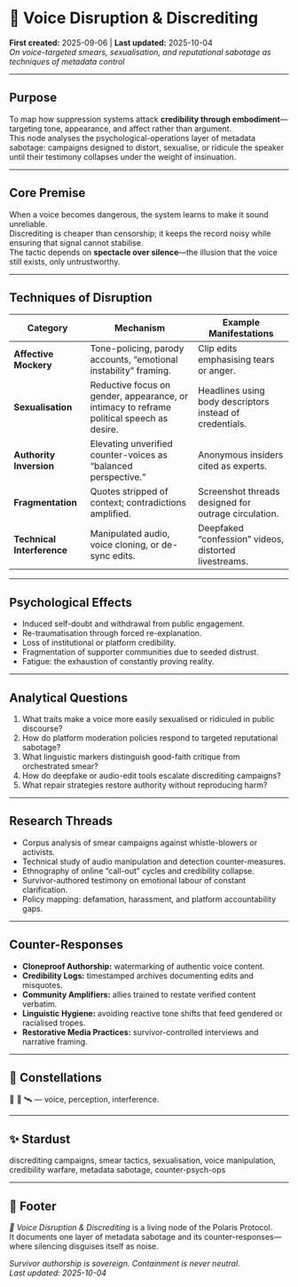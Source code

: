 # 👅 Voice Disruption & Discrediting  
**First created:** 2025-09-06  |  **Last updated:** 2025-10-04  
*On voice-targeted smears, sexualisation, and reputational sabotage as techniques of metadata control*

---

## Purpose
To map how suppression systems attack **credibility through embodiment**—targeting tone, appearance, and affect rather than argument.  
This node analyses the psychological-operations layer of metadata sabotage: campaigns designed to distort, sexualise, or ridicule the speaker until their testimony collapses under the weight of insinuation.

---

## Core Premise
When a voice becomes dangerous, the system learns to make it sound unreliable.  
Discrediting is cheaper than censorship; it keeps the record noisy while ensuring that signal cannot stabilise.  
The tactic depends on **spectacle over silence**—the illusion that the voice still exists, only untrustworthy.

---

## Techniques of Disruption
| Category | Mechanism | Example Manifestations |
|-----------|------------|------------------------|
| **Affective Mockery** | Tone-policing, parody accounts, “emotional instability” framing. | Clip edits emphasising tears or anger. |
| **Sexualisation** | Reductive focus on gender, appearance, or intimacy to reframe political speech as desire. | Headlines using body descriptors instead of credentials. |
| **Authority Inversion** | Elevating unverified counter-voices as “balanced perspective.” | Anonymous insiders cited as experts. |
| **Fragmentation** | Quotes stripped of context; contradictions amplified. | Screenshot threads designed for outrage circulation. |
| **Technical Interference** | Manipulated audio, voice cloning, or de-sync edits. | Deepfaked “confession” videos, distorted livestreams. |

---

## Psychological Effects
- Induced self-doubt and withdrawal from public engagement.  
- Re-traumatisation through forced re-explanation.  
- Loss of institutional or platform credibility.  
- Fragmentation of supporter communities due to seeded distrust.  
- Fatigue: the exhaustion of constantly proving reality.  

---

## Analytical Questions
1. What traits make a voice more easily sexualised or ridiculed in public discourse?  
2. How do platform moderation policies respond to targeted reputational sabotage?  
3. What linguistic markers distinguish good-faith critique from orchestrated smear?  
4. How do deepfake or audio-edit tools escalate discrediting campaigns?  
5. What repair strategies restore authority without reproducing harm?  

---

## Research Threads
- Corpus analysis of smear campaigns against whistle-blowers or activists.  
- Technical study of audio manipulation and detection counter-measures.  
- Ethnography of online “call-out” cycles and credibility collapse.  
- Survivor-authored testimony on emotional labour of constant clarification.  
- Policy mapping: defamation, harassment, and platform accountability gaps.  

---

## Counter-Responses
- **Cloneproof Authorship:** watermarking of authentic voice content.  
- **Credibility Logs:** timestamped archives documenting edits and misquotes.  
- **Community Amplifiers:** allies trained to restate verified content verbatim.  
- **Linguistic Hygiene:** avoiding reactive tone shifts that feed gendered or racialised tropes.  
- **Restorative Media Practices:** survivor-controlled interviews and narrative framing.  

---

## 🌌 Constellations
👅 🧿 🛰️ — voice, perception, interference.

---

## ✨ Stardust
discrediting campaigns, smear tactics, sexualisation, voice manipulation, credibility warfare, metadata sabotage, counter-psych-ops

---

## 🏮 Footer
*👅 Voice Disruption & Discrediting* is a living node of the Polaris Protocol.  
It documents one layer of metadata sabotage and its counter-responses—where silencing disguises itself as noise.

*Survivor authorship is sovereign. Containment is never neutral.*  
_Last updated: 2025-10-04_
